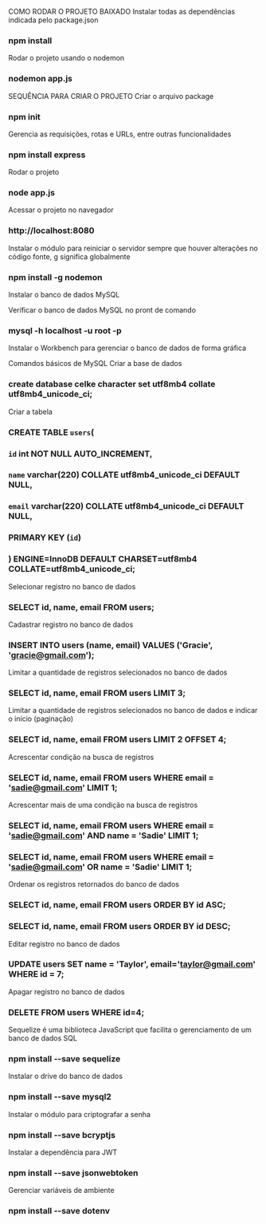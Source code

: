 COMO RODAR O PROJETO BAIXADO
Instalar todas as dependências indicada pelo package.json
### npm install

Rodar o projeto usando o nodemon
### nodemon app.js




SEQUÊNCIA PARA CRIAR O PROJETO
Criar o arquivo package
### npm init

Gerencia as requisições, rotas e URLs, entre outras funcionalidades
### npm install express

Rodar o projeto
### node app.js

Acessar o projeto no navegador
### http://localhost:8080

Instalar o módulo para reiniciar o servidor sempre que houver alterações no código fonte, g significa globalmente
### npm install -g nodemon

Instalar o banco de dados MySQL

Verificar o banco de dados MySQL no pront de comando
### mysql -h localhost -u root -p

Instalar o Workbench para gerenciar o banco de dados de forma gráfica

Comandos básicos de MySQL
Criar a base de dados 
### create database celke character set utf8mb4 collate utf8mb4_unicode_ci;

Criar a tabela
### CREATE TABLE `users`(
###	  `id` int NOT NULL AUTO_INCREMENT,
###   `name` varchar(220) COLLATE utf8mb4_unicode_ci DEFAULT NULL,
###   `email` varchar(220) COLLATE utf8mb4_unicode_ci DEFAULT NULL,
###   PRIMARY KEY (`id`)    
### ) ENGINE=InnoDB DEFAULT CHARSET=utf8mb4 COLLATE=utf8mb4_unicode_ci;

Selecionar registro no banco de dados
### SELECT id, name, email FROM users;

Cadastrar registro no banco de dados
### INSERT INTO users (name, email) VALUES ('Gracie', 'gracie@gmail.com');

Limitar a quantidade de registros selecionados no banco de dados
### SELECT id, name, email FROM users LIMIT 3;

Limitar a quantidade de registros selecionados no banco de dados e indicar o início (paginação)
### SELECT id, name, email FROM users LIMIT 2 OFFSET 4;

Acrescentar condição na busca de registros
### SELECT id, name, email FROM users WHERE email = 'sadie@gmail.com' LIMIT 1;

Acrescentar mais de uma condição na busca de registros
### SELECT id, name, email FROM users WHERE email = 'sadie@gmail.com' AND name = 'Sadie' LIMIT 1;
### SELECT id, name, email FROM users WHERE email = 'sadie@gmail.com' OR name = 'Sadie' LIMIT 1;

Ordenar os registros retornados do banco de dados
### SELECT id, name, email FROM users ORDER BY id ASC;
### SELECT id, name, email FROM users ORDER BY id DESC;

Editar registro no banco de dados
### UPDATE users SET name = 'Taylor', email='taylor@gmail.com' WHERE id = 7;

Apagar registro no banco de dados
### DELETE FROM users WHERE id=4;

Sequelize é uma biblioteca JavaScript que facilita o gerenciamento de um banco de dados SQL
### npm install --save sequelize

Instalar o drive do banco de dados 
### npm install --save mysql2

Instalar o módulo para criptografar a senha
### npm install --save bcryptjs

Instalar a dependência para JWT
### npm install --save jsonwebtoken

Gerenciar variáveis de ambiente
### npm install --save dotenv
